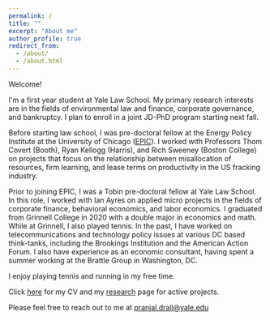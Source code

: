 ```yaml
---
permalink: /
title: ""
excerpt: "About me"
author_profile: true
redirect_from:
  - /about/
  - /about.html
---
```


Welcome!

I'm a first year student at Yale Law School. My primary research interests are in the fields of environmental law and finance, corporate governance, and bankruptcy. I plan to enroll in a joint JD-PhD program starting next fall. 

Before starting law school, I was pre-doctoral fellow at the Energy Policy Institute at the University of Chicago ([EPIC](https://epic.uchicago.edu/)). I worked with Professors Thom Covert (Booth), Ryan Kellogg (Harris), and Rich Sweeney (Boston College) on projects that focus on the relationship between misallocation of resources, firm learning, and lease terms on productivity in the US fracking industry.

Prior to joining EPIC, I was a Tobin pre-doctoral fellow at Yale Law School. In this role, I worked with Ian Ayres on applied micro projects in the fields of corporate finance, behavioral economics, and labor economics. I graduated from Grinnell College in 2020 with a double major in economics and math. While at Grinnell, I also played tennis. In the past, I have worked on telecommunications and technology policy issues at various DC based think-tanks, including the Brookings Institution and the American Action Forum. I also have experience as an economic consultant, having spent a summer working at the Brattle Group in Washington, DC.

I enjoy playing tennis and running in my free time.

Click [here]({{https://pranjal-drall.github.io}}/files/cv_pd.pdf) for my CV and my [research](https://pranjal-drall.github.io/publications/) page for active projects.

Please feel free to reach out to me at pranjal.drall@yale.edu 
